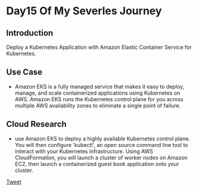 # Day15 Of My Severles Journey

## Introduction
Deploy a Kubernetes Application with Amazon Elastic Container Service for Kubernetes.

## Use Case
 - Amazon EKS is a fully managed service that makes it easy to deploy, manage, and scale containerized applications using Kubernetes on AWS. Amazon EKS runs the Kubernetes control plane for you across multiple AWS availability zones to eliminate a single point of failure.

## Cloud Research
 - use Amazon EKS to deploy a highly available Kubernetes control plane. You will then configure 'kubectl', an open source command line tool to interact with your Kubernetes infrastructure. Using AWS CloudFormation, you will launch a cluster of worker nodes on Amazon EC2, then launch a containerized guest book application onto your cluster.


[Tweet](https://twitter.com/martynzYoung/status/1299377726898438146)
